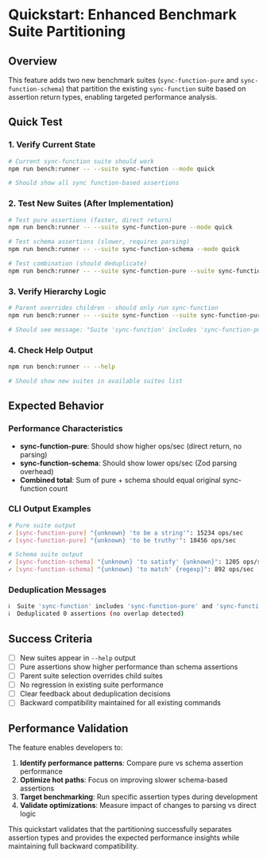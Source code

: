 # Quickstart: Enhanced Benchmark Suite Partitioning

## Overview

This feature adds two new benchmark suites (`sync-function-pure` and `sync-function-schema`) that partition the existing `sync-function` suite based on assertion return types, enabling targeted performance analysis.

## Quick Test

### 1. Verify Current State

```bash
# Current sync-function suite should work
npm run bench:runner -- --suite sync-function --mode quick

# Should show all sync function-based assertions
```

### 2. Test New Suites (After Implementation)

```bash
# Test pure assertions (faster, direct return)
npm run bench:runner -- --suite sync-function-pure --mode quick

# Test schema assertions (slower, requires parsing)
npm run bench:runner -- --suite sync-function-schema --mode quick

# Test combination (should deduplicate)
npm run bench:runner -- --suite sync-function-pure --suite sync-function-schema --mode quick
```

### 3. Verify Hierarchy Logic

```bash
# Parent overrides children - should only run sync-function
npm run bench:runner -- --suite sync-function --suite sync-function-pure --mode quick

# Should see message: "Suite 'sync-function' includes 'sync-function-pure' - running parent suite only"
```

### 4. Check Help Output

```bash
npm run bench:runner -- --help

# Should show new suites in available suites list
```

## Expected Behavior

### Performance Characteristics

- **sync-function-pure**: Should show higher ops/sec (direct return, no parsing)
- **sync-function-schema**: Should show lower ops/sec (Zod parsing overhead)
- **Combined total**: Sum of pure + schema should equal original sync-function count

### CLI Output Examples

```bash
# Pure suite output
✓ [sync-function-pure] "{unknown} 'to be a string'": 15234 ops/sec
✓ [sync-function-pure] "{unknown} 'to be truthy'": 18456 ops/sec

# Schema suite output
✓ [sync-function-schema] "{unknown} 'to satisfy' {unknown}": 1205 ops/sec
✓ [sync-function-schema] "{unknown} 'to match' {regexp}": 892 ops/sec
```

### Deduplication Messages

```bash
ℹ️  Suite 'sync-function' includes 'sync-function-pure' and 'sync-function-schema' - running parent suite only
ℹ️  Deduplicated 0 assertions (no overlap detected)
```

## Success Criteria

- [ ] New suites appear in `--help` output
- [ ] Pure assertions show higher performance than schema assertions
- [ ] Parent suite selection overrides child suites
- [ ] No regression in existing suite performance
- [ ] Clear feedback about deduplication decisions
- [ ] Backward compatibility maintained for all existing commands

## Performance Validation

The feature enables developers to:

1. **Identify performance patterns**: Compare pure vs schema assertion performance
2. **Optimize hot paths**: Focus on improving slower schema-based assertions
3. **Target benchmarking**: Run specific assertion types during development
4. **Validate optimizations**: Measure impact of changes to parsing vs direct logic

This quickstart validates that the partitioning successfully separates assertion types and provides the expected performance insights while maintaining full backward compatibility.
